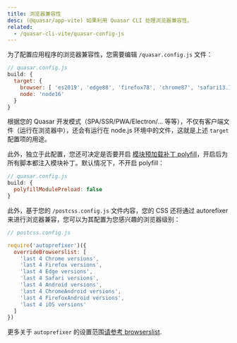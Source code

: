 ```yaml
---
title: 浏览器兼容性
desc: (@quasar/app-vite) 如果利用 Quasar CLI 处理浏览器兼容性。
related:
  - /quasar-cli-vite/quasar-config-js
---
```


为了配置应用程序的浏览器兼容性，您需要编辑 `/quasar.config.js` 文件：

```js
// quasar.config.js
build: {
  target: {
    browser: [ 'es2019', 'edge88', 'firefox78', 'chrome87', 'safari13.1' ],
    node: 'node16'
  }
}
```
根据您的 Quasar 开发模式（SPA/SSR/PWA/Electron/... 等等），不仅有客户端文件（运行在浏览器中），还会有运行在 node.js 环境中的文件，这就是上述 `target` 配置项的用途。

此外，独立于此配置，您还可决定是否要开启 [模块预加载补丁 polyfill](https://guybedford.com/es-module-preloading-integrity#modulepreload-polyfill)，开启后为所有脚本都注入模块补丁。默认情况下，不开启 polyfill：

```js
// quasar.config.js
build: {
  polyfillModulePreload: false
}
```

此外，基于您的  `/postcss.config.js` 文件内容，您的 CSS 还将通过 autorefixer 来进行浏览器兼容，您可以为其配置为您感兴趣的浏览器级别：

```js
// postcss.config.js

require('autoprefixer')({
  overrideBrowserslist: [
    'last 4 Chrome versions',
    'last 4 Firefox versions',
    'last 4 Edge versions',
    'last 4 Safari versions',
    'last 4 Android versions',
    'last 4 ChromeAndroid versions',
    'last 4 FirefoxAndroid versions',
    'last 4 iOS versions'
  ]
})
```

更多关于 `autoprefixer` 的设置范围[请参考 browserslist](https://github.com/browserslist/browserslist).

